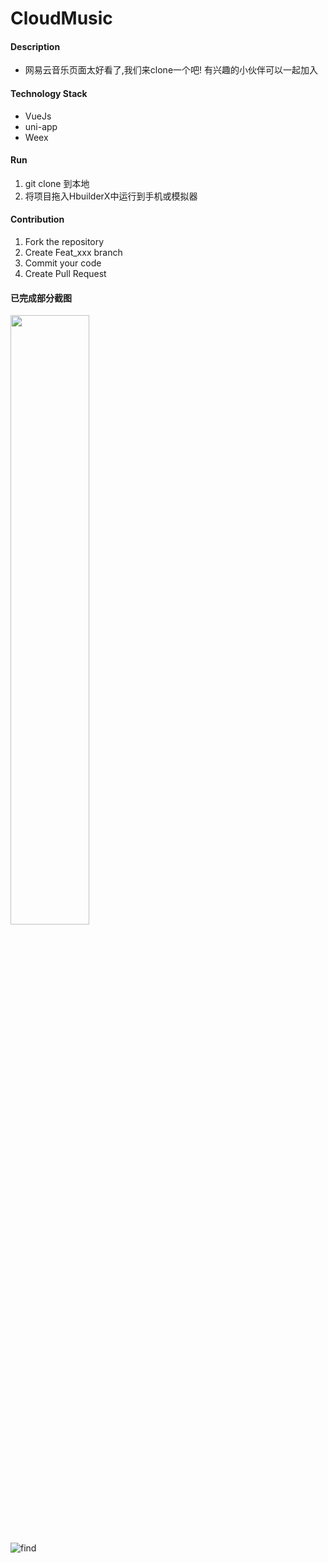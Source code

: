 # CloudMusic

#### Description

* 网易云音乐页面太好看了,我们来clone一个吧! 有兴趣的小伙伴可以一起加入


#### Technology Stack

* VueJs
* uni-app
* Weex

#### Run

1. git clone 到本地
2. 将项目拖入HbuilderX中运行到手机或模拟器


#### Contribution

1. Fork the repository
2. Create Feat_xxx branch
3. Commit your code
4. Create Pull Request

#### 已完成部分截图

<img src="https://user-images.githubusercontent.com/33248133/58035743-030e7e80-7b5c-11e9-9452-183b60c985e1.jpg" width="50%" height="50%">

![find](https://user-images.githubusercontent.com/33248133/56738294-e66e6900-679e-11e9-9d3b-21ec3912ccc3.png)